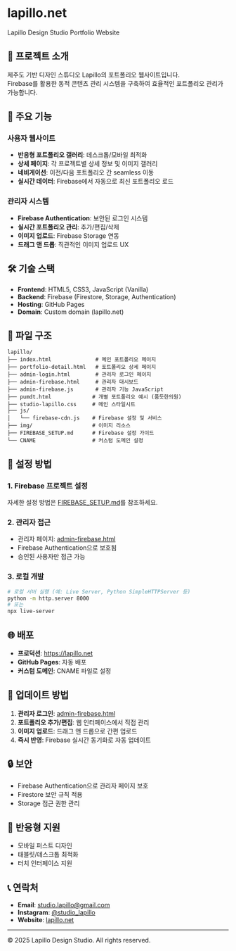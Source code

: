 # lapillo.net

Lapillo Design Studio Portfolio Website

## 🎨 프로젝트 소개

제주도 기반 디자인 스튜디오 Lapillo의 포트폴리오 웹사이트입니다.  
Firebase를 활용한 동적 콘텐츠 관리 시스템을 구축하여 효율적인 포트폴리오 관리가 가능합니다.

## 🚀 주요 기능

### 사용자 웹사이트
- **반응형 포트폴리오 갤러리**: 데스크톱/모바일 최적화
- **상세 페이지**: 각 프로젝트별 상세 정보 및 이미지 갤러리
- **네비게이션**: 이전/다음 포트폴리오 간 seamless 이동
- **실시간 데이터**: Firebase에서 자동으로 최신 포트폴리오 로드

### 관리자 시스템
- **Firebase Authentication**: 보안된 로그인 시스템
- **실시간 포트폴리오 관리**: 추가/편집/삭제
- **이미지 업로드**: Firebase Storage 연동
- **드래그 앤 드롭**: 직관적인 이미지 업로드 UX

## 🛠️ 기술 스택

- **Frontend**: HTML5, CSS3, JavaScript (Vanilla)
- **Backend**: Firebase (Firestore, Storage, Authentication)
- **Hosting**: GitHub Pages
- **Domain**: Custom domain (lapillo.net)

## 📁 파일 구조

```
lapillo/
├── index.html              # 메인 포트폴리오 페이지
├── portfolio-detail.html   # 포트폴리오 상세 페이지
├── admin-login.html        # 관리자 로그인 페이지
├── admin-firebase.html     # 관리자 대시보드
├── admin-firebase.js       # 관리자 기능 JavaScript
├── pumdt.html             # 개별 포트폴리오 예시 (품듯한의원)
├── studio-lapillo.css     # 메인 스타일시트
├── js/
│   └── firebase-cdn.js    # Firebase 설정 및 서비스
├── img/                   # 이미지 리소스
├── FIREBASE_SETUP.md      # Firebase 설정 가이드
└── CNAME                  # 커스텀 도메인 설정
```

## 🔧 설정 방법

### 1. Firebase 프로젝트 설정
자세한 설정 방법은 [FIREBASE_SETUP.md](FIREBASE_SETUP.md)를 참조하세요.

### 2. 관리자 접근
- 관리자 페이지: [admin-firebase.html](admin-firebase.html)
- Firebase Authentication으로 보호됨
- 승인된 사용자만 접근 가능

### 3. 로컬 개발
```bash
# 로컬 서버 실행 (예: Live Server, Python SimpleHTTPServer 등)
python -m http.server 8000
# 또는
npx live-server
```

## 🌐 배포

- **프로덕션**: https://lapillo.net
- **GitHub Pages**: 자동 배포
- **커스텀 도메인**: CNAME 파일로 설정

## 📝 업데이트 방법

1. **관리자 로그인**: [admin-firebase.html](admin-firebase.html)
2. **포트폴리오 추가/편집**: 웹 인터페이스에서 직접 관리
3. **이미지 업로드**: 드래그 앤 드롭으로 간편 업로드
4. **즉시 반영**: Firebase 실시간 동기화로 자동 업데이트

## 🔒 보안

- Firebase Authentication으로 관리자 페이지 보호
- Firestore 보안 규칙 적용
- Storage 접근 권한 관리

## 📱 반응형 지원

- 모바일 퍼스트 디자인
- 태블릿/데스크톱 최적화
- 터치 인터페이스 지원

## 📞 연락처

- **Email**: studio.lapillo@gmail.com
- **Instagram**: [@studio_lapillo](http://instagram.com/studio_lapillo/)
- **Website**: [lapillo.net](https://lapillo.net)

---

© 2025 Lapillo Design Studio. All rights reserved.